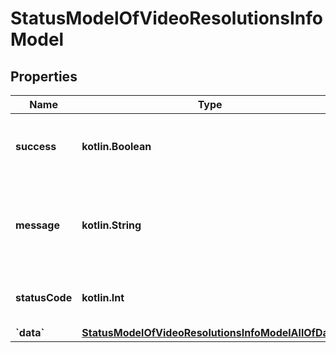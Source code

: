
# StatusModelOfVideoResolutionsInfoModel

## Properties
Name | Type | Description | Notes
------------ | ------------- | ------------- | -------------
**success** | **kotlin.Boolean** | Indicates whether the operation was successful. |  [optional]
**message** | **kotlin.String** | A descriptive message regarding the operation outcome. |  [optional]
**statusCode** | **kotlin.Int** | The HTTP status code for the response. |  [optional]
**&#x60;data&#x60;** | [**StatusModelOfVideoResolutionsInfoModelAllOfData**](StatusModelOfVideoResolutionsInfoModelAllOfData.md) |  |  [optional]




